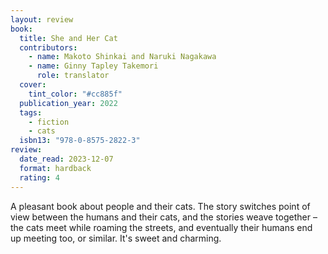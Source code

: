 ```yaml
---
layout: review
book:
  title: She and Her Cat
  contributors:
    - name: Makoto Shinkai and Naruki Nagakawa
    - name: Ginny Tapley Takemori
      role: translator
  cover:
    tint_color: "#cc885f"
  publication_year: 2022
  tags:
    - fiction
    - cats
  isbn13: "978-0-8575-2822-3"
review:
  date_read: 2023-12-07
  format: hardback
  rating: 4
---
```


A pleasant book about people and their cats.
The story switches point of view between the humans and their cats, and the stories weave together – the cats meet while roaming the streets, and eventually their humans end up meeting too, or similar.
It's sweet and charming.